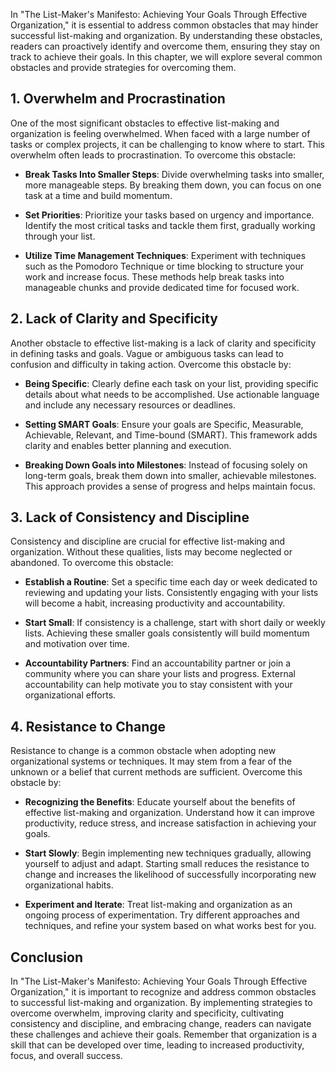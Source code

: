 
In "The List-Maker's Manifesto: Achieving Your Goals Through Effective Organization," it is essential to address common obstacles that may hinder successful list-making and organization. By understanding these obstacles, readers can proactively identify and overcome them, ensuring they stay on track to achieve their goals. In this chapter, we will explore several common obstacles and provide strategies for overcoming them.

## 1\. Overwhelm and Procrastination

One of the most significant obstacles to effective list-making and organization is feeling overwhelmed. When faced with a large number of tasks or complex projects, it can be challenging to know where to start. This overwhelm often leads to procrastination. To overcome this obstacle:

- **Break Tasks Into Smaller Steps**: Divide overwhelming tasks into smaller, more manageable steps. By breaking them down, you can focus on one task at a time and build momentum.
    
- **Set Priorities**: Prioritize your tasks based on urgency and importance. Identify the most critical tasks and tackle them first, gradually working through your list.
    
- **Utilize Time Management Techniques**: Experiment with techniques such as the Pomodoro Technique or time blocking to structure your work and increase focus. These methods help break tasks into manageable chunks and provide dedicated time for focused work.
    

## 2\. Lack of Clarity and Specificity

Another obstacle to effective list-making is a lack of clarity and specificity in defining tasks and goals. Vague or ambiguous tasks can lead to confusion and difficulty in taking action. Overcome this obstacle by:

- **Being Specific**: Clearly define each task on your list, providing specific details about what needs to be accomplished. Use actionable language and include any necessary resources or deadlines.
    
- **Setting SMART Goals**: Ensure your goals are Specific, Measurable, Achievable, Relevant, and Time-bound (SMART). This framework adds clarity and enables better planning and execution.
    
- **Breaking Down Goals into Milestones**: Instead of focusing solely on long-term goals, break them down into smaller, achievable milestones. This approach provides a sense of progress and helps maintain focus.
    

## 3\. Lack of Consistency and Discipline

Consistency and discipline are crucial for effective list-making and organization. Without these qualities, lists may become neglected or abandoned. To overcome this obstacle:

- **Establish a Routine**: Set a specific time each day or week dedicated to reviewing and updating your lists. Consistently engaging with your lists will become a habit, increasing productivity and accountability.
    
- **Start Small**: If consistency is a challenge, start with short daily or weekly lists. Achieving these smaller goals consistently will build momentum and motivation over time.
    
- **Accountability Partners**: Find an accountability partner or join a community where you can share your lists and progress. External accountability can help motivate you to stay consistent with your organizational efforts.
    

## 4\. Resistance to Change

Resistance to change is a common obstacle when adopting new organizational systems or techniques. It may stem from a fear of the unknown or a belief that current methods are sufficient. Overcome this obstacle by:

- **Recognizing the Benefits**: Educate yourself about the benefits of effective list-making and organization. Understand how it can improve productivity, reduce stress, and increase satisfaction in achieving your goals.
    
- **Start Slowly**: Begin implementing new techniques gradually, allowing yourself to adjust and adapt. Starting small reduces the resistance to change and increases the likelihood of successfully incorporating new organizational habits.
    
- **Experiment and Iterate**: Treat list-making and organization as an ongoing process of experimentation. Try different approaches and techniques, and refine your system based on what works best for you.
    

## Conclusion

In "The List-Maker's Manifesto: Achieving Your Goals Through Effective Organization," it is important to recognize and address common obstacles to successful list-making and organization. By implementing strategies to overcome overwhelm, improving clarity and specificity, cultivating consistency and discipline, and embracing change, readers can navigate these challenges and achieve their goals. Remember that organization is a skill that can be developed over time, leading to increased productivity, focus, and overall success.
